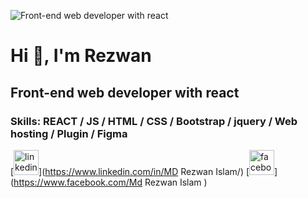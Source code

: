 ![Front-end web developer with react](https://scontent.fdac138-1.fna.fbcdn.net/v/t39.30808-6/434677964_122143762250056186_9052319633281264479_n.png?stp=dst-png_p180x540&_nc_cat=107&ccb=1-7&_nc_sid=5f2048&_nc_eui2=AeG_Fpw82mlF9wfRHzp3YPZzVfMfGlZWKJJV8x8aVlYoko6rjF1Ta66e1phUJTkKAlzbbpyIQoV3FpIXjGMWGHzy&_nc_ohc=-rLC-NnNQXgQ7kNvgFmrbF3&_nc_ht=scontent.fdac138-1.fna&oh=00_AfDUwduQXTvhqJG9uLdQIYYWq-rDLSNLoiujLKA5xvdcuA&oe=6636B3FE)
# Hi 👋, I'm Rezwan
## Front-end web developer with react



### Skills:  REACT / JS / HTML / CSS / Bootstrap / jquery / Web hosting / Plugin / Figma




[<img src='https://cdn.jsdelivr.net/npm/simple-icons@3.0.1/icons/linkedin.svg' alt='linkedin' height='40'>](https://www.linkedin.com/in/MD Rezwan Islam/)  [<img src='https://cdn.jsdelivr.net/npm/simple-icons@3.0.1/icons/facebook.svg' alt='facebook' height='40'>](https://www.facebook.com/Md Rezwan Islam )  

